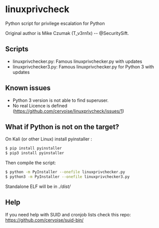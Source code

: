 # linuxprivcheck
Python script for privilege escalation for Python

Original author is Mike Czumak (T_v3rn1x) -- @SecuritySift.

## Scripts

* linuxprivchecker.py: Famous linuxprivchecker.py with updates
* linuxprivchecker3.py: Famous linuxprivchecker.py for Python 3 with updates

## Known issues
* Python 3 version is not able to find superuser.
* No real Licence is defined (https://github.com/cervoise/linuxprivcheck/issues/1)

## What if Python is not on the target?

On Kali (or other Linux) install pyinstaller :

```bash
$ pip install pyinstaller
$ pip3 install pyinstaller
```

Then compile the script:

```bash
$ python -m PyInstaller --onefile linuxprivchecker.py
$ python3 -m PyInstaller --onefile linuxprivchecker3.py
```

Standalone ELF will be in *./dist/*

## Help

If you need help with SUID and cronjob lists check this repo: https://github.com/cervoise/suid-bin/
